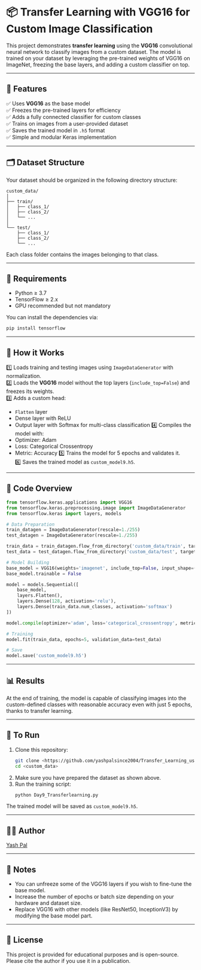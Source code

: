 # 📦 Transfer Learning with VGG16 for Custom Image Classification

This project demonstrates **transfer learning** using the **VGG16** convolutional neural network to classify images from a custom dataset. The model is trained on your dataset by leveraging the pre-trained weights of VGG16 on ImageNet, freezing the base layers, and adding a custom classifier on top.

---

## 🚀 Features

✅ Uses **VGG16** as the base model  
✅ Freezes the pre-trained layers for efficiency  
✅ Adds a fully connected classifier for custom classes  
✅ Trains on images from a user-provided dataset  
✅ Saves the trained model in `.h5` format  
✅ Simple and modular Keras implementation

---

## 🗂 Dataset Structure

Your dataset should be organized in the following directory structure:

```
custom_data/
│
├── train/
│   ├── class_1/
│   ├── class_2/
│   └── ...
│
└── test/
    ├── class_1/
    ├── class_2/
    └── ...
```

Each class folder contains the images belonging to that class.

---

## 📝 Requirements

- Python ≥ 3.7  
- TensorFlow ≥ 2.x  
- GPU recommended but not mandatory

You can install the dependencies via:

```bash
pip install tensorflow
```

---

## 📄 How it Works

1️⃣ Loads training and testing images using `ImageDataGenerator` with normalization.  
2️⃣ Loads the **VGG16** model without the top layers (`include_top=False`) and freezes its weights.  
3️⃣ Adds a custom head:
   - `Flatten` layer
   - Dense layer with ReLU
   - Output layer with Softmax for multi-class classification
4️⃣ Compiles the model with:
   - Optimizer: Adam
   - Loss: Categorical Crossentropy
   - Metric: Accuracy
5️⃣ Trains the model for 5 epochs and validates it.  
6️⃣ Saves the trained model as `custom_model9.h5`.

---

## 📜 Code Overview

```python
from tensorflow.keras.applications import VGG16
from tensorflow.keras.preprocessing.image import ImageDataGenerator
from tensorflow.keras import layers, models

# Data Preparation
train_datagen = ImageDataGenerator(rescale=1./255)
test_datagen = ImageDataGenerator(rescale=1./255)

train_data = train_datagen.flow_from_directory('custom_data/train', target_size=(64, 64), batch_size=32, class_mode='categorical')
test_data = test_datagen.flow_from_directory('custom_data/test', target_size=(64, 64), batch_size=32, class_mode='categorical')

# Model Building
base_model = VGG16(weights='imagenet', include_top=False, input_shape=(64, 64, 3))
base_model.trainable = False

model = models.Sequential([
    base_model,
    layers.Flatten(),
    layers.Dense(128, activation='relu'),
    layers.Dense(train_data.num_classes, activation='softmax')
])

model.compile(optimizer='adam', loss='categorical_crossentropy', metrics=['accuracy'])

# Training
model.fit(train_data, epochs=5, validation_data=test_data)

# Save
model.save('custom_model9.h5')
```

---

## 📊 Results

At the end of training, the model is capable of classifying images into the custom-defined classes with reasonable accuracy even with just 5 epochs, thanks to transfer learning.

---

## 🧪 To Run

1. Clone this repository:
   ```bash
   git clone <https://github.com/yashpalsince2004/Transfer_Learning_using_VGG16.gitl>
   cd <custom_data>
   ```
2. Make sure you have prepared the dataset as shown above.  
3. Run the training script:
   ```bash
   python Day9_Transferlearning.py
   ```

The trained model will be saved as `custom_model9.h5`.

---

## 🙋‍♂️ Author

[Yash Pal](https://www.linkedin.com/in/yash-pal-since2004)

---

## 🌟 Notes

- You can unfreeze some of the VGG16 layers if you wish to fine-tune the base model.
- Increase the number of epochs or batch size depending on your hardware and dataset size.
- Replace VGG16 with other models (like ResNet50, InceptionV3) by modifying the base model part.

---

## 📄 License

This project is provided for educational purposes and is open-source. Please cite the author if you use it in a publication.
